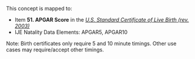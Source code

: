 This concept is mapped to:
* Item **51. APGAR Score** in the *[U.S. Standard Certificate of Live Birth (rev. 2003)](https://www.cdc.gov/nchs/data/dvs/birth11-03final-ACC.pdf)*
* IJE Natality Data Elements: APGAR5, APGAR10

Note: Birth certificates only require 5 and 10 minute timings. Other use cases may require/accept other timings.

